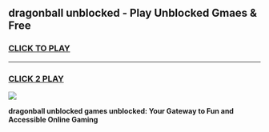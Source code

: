 
## dragonball unblocked - Play Unblocked Gmaes & Free
<h3>
<a href="https://news.freeplayer.one?title=dragonball_unblocked&ref=16F">CLICK TO PLAY</a></h3>
<hr>

<h3>
<a href="https://news.freeplayer.one?title=dragonball_unblocked&ref=16F">CLICK 2 PLAY</a>
  
</h3>

<a href="https://news.freeplayer.one?title=dragonball_unblocked&ref=16F/"><img src="https://clearcache.store/games.png"></a>


**dragonball unblocked games unblocked: Your Gateway to Fun and Accessible Online Gaming**
